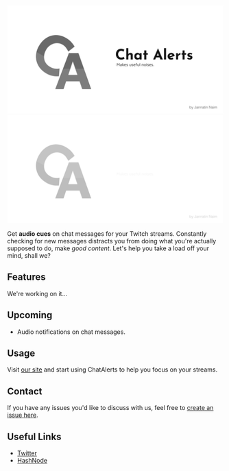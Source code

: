 ![ChatAlerts Banner](src/images/banners/chatalerts_banner_transparent.svg#gh-light-mode-only)
![ChatAlerts Banner](src/images/banners/chatalerts_banner_dark_transparent.svg#gh-dark-mode-only)

Get **audio cues** on chat messages for your Twitch streams. Constantly checking for new messages distracts you from doing
what you're actually supposed to do, make *good content*. Let's help you take a load off your mind, shall we?

## Features

We're working on it...

## Upcoming

* Audio notifications on chat messages.

## Usage

Visit [our site](https://jannatinnaim.com/ChatAlerts) and start using ChatAlerts to help you focus on your streams.

## Contact

If you have any issues you'd like to discuss with us, feel free to
[create an issue here](https://github.com/JannatinNaim/ChatAlerts/issues/).

## Useful Links

* [Twitter](https://twitter.com/Jannatin__Naim/)
* [HashNode](https://jannatinnaim.hashnode.dev/)
